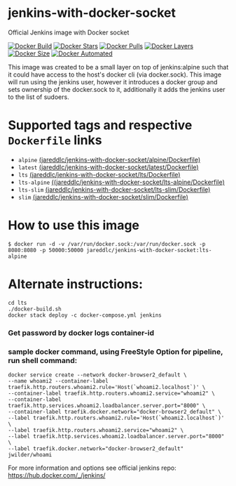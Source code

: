 # jenkins-with-docker-socket
Official Jenkins image with Docker socket

[![Docker Build](https://img.shields.io/docker/build/jareddlc/jenkins-with-docker-socket.svg)](https://hub.docker.com/r/jareddlc/jenkins-with-docker-socket/)
[![Docker Stars](https://img.shields.io/docker/stars/jareddlc/jenkins-with-docker-socket.svg)](https://hub.docker.com/r/jareddlc/jenkins-with-docker-socket/)
[![Docker Pulls](https://img.shields.io/docker/pulls/jareddlc/jenkins-with-docker-socket.svg)](https://hub.docker.com/r/jareddlc/jenkins-with-docker-socket/)
[![Docker Layers](https://shields.beevelop.com/docker/image/layers/jareddlc/jenkins-with-docker-socket/latest.svg)](https://hub.docker.com/r/jareddlc/jenkins-with-docker-socket/)
[![Docker Size](https://shields.beevelop.com/docker/image/image-size/jareddlc/jenkins-with-docker-socket/latest.svg)](https://hub.docker.com/r/jareddlc/jenkins-with-docker-socket/)
[![Docker Automated](https://img.shields.io/docker/automated/jareddlc/jenkins-with-docker-socket.svg)](https://hub.docker.com/r/jareddlc/jenkins-with-docker-socket/)


This image was created to be a small layer on top of jenkins:alpine such that it could have access to the host's docker cli (via docker.sock). This image will run using the jenkins user, however it introduces a docker group and sets ownership of the docker.sock to it, additionally it adds the jenkins user to the list of sudoers.

# Supported tags and respective `Dockerfile` links

* `alpine` [(jareddlc/jenkins-with-docker-socket/alpine/Dockerfile)](https://github.com/jareddlc/jenkins-with-docker-socket/blob/master/alpine/Dockerfile)
* `latest` [(jareddlc/jenkins-with-docker-socket/latest/Dockerfile)](https://github.com/jareddlc/jenkins-with-docker-socket/blob/master/latest/Dockerfile)
* `lts` [(jareddlc/jenkins-with-docker-socket/lts/Dockerfile)](https://github.com/jareddlc/jenkins-with-docker-socket/blob/master/lts/Dockerfile)
* `lts-alpine` [((jareddlc/jenkins-with-docker-socket/lts-alpine/Dockerfile)](https://github.com/jareddlc/jenkins-with-docker-socket/blob/master/lts-alpine/Dockerfile)
* `lts-slim` [(jareddlc/jenkins-with-docker-socket/lts-slim/Dockerfile)](https://github.com/jareddlc/jenkins-with-docker-socket/blob/master/lts-slim/Dockerfile)
* `slim` [(jareddlc/jenkins-with-docker-socket/slim/Dockerfile)](https://github.com/jareddlc/jenkins-with-docker-socket/blob/master/slim/Dockerfile)

# How to use this image

`$ docker run -d -v /var/run/docker.sock:/var/run/docker.sock -p 8080:8080 -p 50000:50000 jareddlc/jenkins-with-docker-socket:lts-alpine`

# Alternate instructions:
``` 
cd lts
./docker-build.sh
docker stack deploy -c docker-compose.yml jenkins

```
### Get password by docker logs container-id

### sample docker command, using FreeStyle Option for pipeline, run shell command:
```
docker service create --network docker-browser2_default \
--name whoami2 --container-label traefik.http.routers.whoami2.rule='Host(`whoami2.localhost`)' \
--container-label traefik.http.routers.whoami2.service="whoami2" \
--container-label traefik.http.services.whoami2.loadbalancer.server.port="8000" \
--container-label traefik.docker.network="docker-browser2_default" \
--label traefik.http.routers.whoami2.rule='Host(`whoami2.localhost`)' \
--label traefik.http.routers.whoami2.service="whoami2" \
--label traefik.http.services.whoami2.loadbalancer.server.port="8000" \
--label traefik.docker.network="docker-browser2_default" jwilder/whoami
```
For more information and options see official jenkins repo: https://hub.docker.com/_/jenkins/
